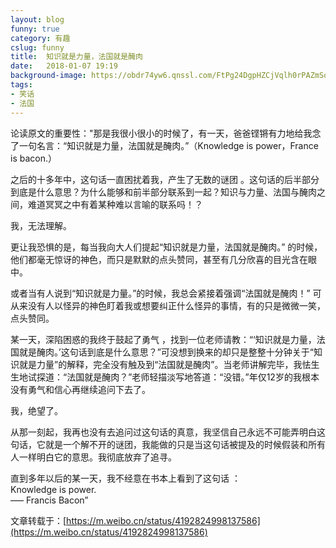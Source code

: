 ```yaml
---
layout: blog
funny: true
category: 有趣
cslug: funny
title:  知识就是力量，法国就是醃肉
date:   2018-01-07 19:19
background-image: https://obdr74yw6.qnssl.com/FtPg24DgpHZCjVqlh0rPAZmSoyLc
tags:
- 笑话
- 法国
---
```


论读原文的重要性："那是我很小很小的时候了，有一天，爸爸铿锵有力地给我念了一句名言：“知识就是力量，法国就是醃肉。”（Knowledge is power，France is bacon.）  

之后的十多年中，这句话一直困扰着我，产生了无数的谜团 。这句话的后半部分到底是什么意思？为什么能够和前半部分联系到一起？知识与力量、法国与醃肉之间，难道冥冥之中有着某种难以言喻的联系吗！？  

我，无法理解。  

更让我恐惧的是，每当我向大人们提起“知识就是力量，法国就是醃肉。” 的时候，他们都毫无惊讶的神色，而只是默默的点头赞同，甚至有几分欣喜的目光含在眼中。  

或者当有人说到“知识就是力量。”的时候，我总会紧接着强调“法国就是醃肉！” 可从来没有人以怪异的神色盯着我或想要纠正什么怪异的事情，有的只是微微一笑，点头赞同。  

某一天，深陷困惑的我终于鼓起了勇气 ，找到一位老师请教：“‘知识就是力量，法国就是醃肉。’这句话到底是什么意思？”可没想到换来的却只是整整十分钟关于“知识就是力量”的解释，完全没有触及到“法国就是醃肉”。当老师讲解完毕，我怯生生地试探道：“法国就是醃肉？”老师轻描淡写地答道：“没错。”年仅12岁的我根本没有勇气和信心再继续追问下去了。  

我，绝望了。  

从那一刻起，我再也没有去追问过这句话的真意，我坚信自己永远不可能弄明白这句话，它就是一个解不开的谜团，我能做的只是当这句话被提及的时候假装和所有人一样明白它的意思。我彻底放弃了追寻。  

直到多年以后的某一天，我不经意在书本上看到了这句话 ：  
Knowledge is power.  
—– Francis Bacon”  

文章转载于：[https://m.weibo.cn/status/4192824998137586](https://m.weibo.cn/status/4192824998137586)